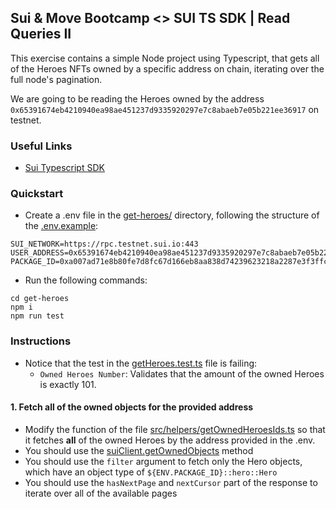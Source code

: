 ## Sui & Move Bootcamp <> SUI TS SDK | Read Queries II

This exercise contains a simple Node project using Typescript, that gets all of the Heroes NFTs owned by a specific address on chain, iterating over the full node's pagination.

We are going to be reading the Heroes owned by the address `0x65391674eb4210940ea98ae451237d9335920297e7c8abaeb7e05b221ee36917` on testnet.

### Useful Links

- [Sui Typescript SDK](https://sdk.mystenlabs.com/typescript)

### Quickstart

- Create a .env file in the [get-heroes/](./get-heroes/) directory, following the structure of the [.env.example](./get-heroes/.env.example):

```
SUI_NETWORK=https://rpc.testnet.sui.io:443
USER_ADDRESS=0x65391674eb4210940ea98ae451237d9335920297e7c8abaeb7e05b221ee36917
PACKAGE_ID=0xa007ad71e8b80fe7d8fc67d166eb8aa838d74239623218a2287e3f3ffc52c2ca
```

- Run the following commands:

```
cd get-heroes
npm i
npm run test
```

### Instructions

- Notice that the test in the [getHeroes.test.ts](./get-heroes/src/tests/getHeroes.test.ts) file is failing:
  - `Owned Heroes Number`: Validates that the amount of the owned Heroes is exactly 101.

#### 1. Fetch all of the owned objects for the provided address

- Modify the function of the file [src/helpers/getOwnedHeroesIds.ts](./get-heroes/src/helpers/getOwnedHeroesIds.ts) so that it fetches <b>all</b> of the owned Heroes by the address provided in the .env.
- You should use the [suiClient.getOwnedObjects](https://github.com/MystenLabs/ts-sdks/blob/main/packages/typescript/src/client/client.ts#L330-L351) method
- You should use the `filter` argument to fetch only the Hero objects, which have an object type of `${ENV.PACKAGE_ID}::hero::Hero`
- You should use the `hasNextPage` and `nextCursor` part of the response to iterate over all of the available pages
